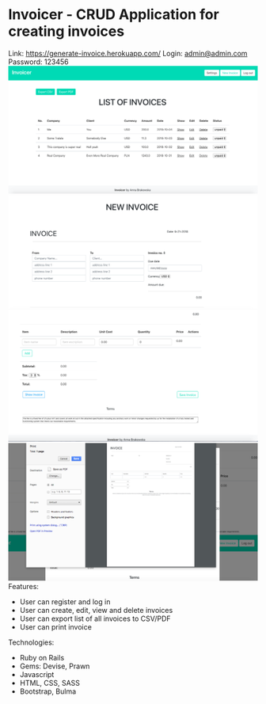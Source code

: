 # Invoicer - CRUD Application for creating invoices
Link: https://generate-invoice.herokuapp.com/
Login: admin@admin.com
Password: 123456
![Alt text](/pic1.png)
![Alt text](/pic2.png)
![Alt text](/pic3.png)
![Alt text](/pic4.png)
Features:
* User can register and log in
* User can create, edit, view and delete invoices
* User can export list of all invoices to CSV/PDF
* User can print invoice

Technologies:
* Ruby on Rails
* Gems: Devise, Prawn
* Javascript
* HTML, CSS, SASS
* Bootstrap, Bulma
